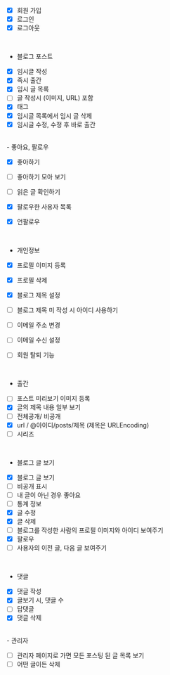  - [x] 회원 가입
 - [x] 로그인
 - [x] 로그아웃
 
 <br>
 
 - 블로그 포스트
 - [x] 임시글 작성
 - [x] 즉시 출간
 - [x] 임시 글 목록
 - [ ] 글 작성시 (이미지, URL) 포함
 - [x] 태그
 - [x] 임시글 목록에서 임시 글 삭제
 - [x] 임시글 수정, 수정 후 바로 출간
 
 <br>
 - 좋아요, 팔로우
 
 - [x] 좋아하기
 - [ ] 좋아하기 모아 보기
 - [ ] 읽은 글 확인하기
 - [x] 팔로우한 사용자 목록
 - [x] 언팔로우


<br>


 - 개인정보
 - [x] 프로필 이미지 등록
 - [x] 프로필 삭제
 - [x] 블로그 제목 설정
 - [ ] 블로그 제목 미 작성 시 아이디 사용하기
 - [ ] 이메일 주소 변경
 - [ ] 이메일 수신 설정
 - [ ] 회원 탈퇴 기능


<br>

 - 출간
 - [ ] 포스트 미리보기 이미지 등록
 - [x] 글의 제목 내용 일부 보기
 - [ ] 전체공개/ 비공개
 - [x] url / @아이디/posts/제목 (제목은 URLEncoding)
 - [ ] 시리즈 

<br>

 - 블로그 글 보기
 - [x] 블로그 글 보기
 - [ ] 비공개 표시
 - [ ] 내 글이 아닌 경우 좋아요
 - [ ] 통계 정보
 - [x] 글 수정
 - [x] 글 삭제
 - [ ] 블로그를 작성한 사람의 프로필 이미지와 아이디 보여주기
 - [x] 팔로우
 - [ ] 사용자의 이전 글, 다음 글 보여주기
 
 <br>
 
 - 댓글
 - [x]  댓글 작성
 - [x] 글보기 시, 댓글 수
 - [ ] 답댓글
 - [x] 댓글 삭제
 
 <br>
 - 관리자
 
 - [ ] 관리자 페이지로 가면 모든 포스팅 된 글 목록 보기
 - [ ] 어떤 글이든 삭제
